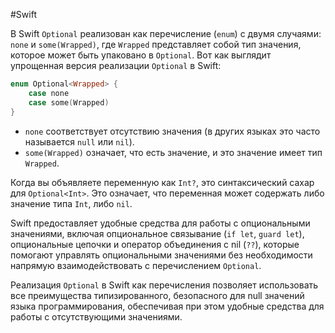 #Swift 

В Swift `Optional` реализован как перечисление (`enum`) с двумя случаями: `none` и `some(Wrapped)`, где `Wrapped` представляет собой тип значения, которое может быть упаковано в `Optional`. Вот как выглядит упрощенная версия реализации `Optional` в Swift:

```swift
enum Optional<Wrapped> {
    case none
    case some(Wrapped)
}
```

- `none` соответствует отсутствию значения (в других языках это часто называется `null` или `nil`).
- `some(Wrapped)` означает, что есть значение, и это значение имеет тип `Wrapped`.

Когда вы объявляете переменную как `Int?`, это синтаксический сахар для `Optional<Int>`. Это означает, что переменная может содержать либо значение типа `Int`, либо `nil`.

Swift предоставляет удобные средства для работы с опциональными значениями, включая опциональное связывание (`if let`, `guard let`), опциональные цепочки и оператор объединения с nil (`??`), которые помогают управлять опциональными значениями без необходимости напрямую взаимодействовать с перечислением `Optional`.

Реализация `Optional` в Swift как перечисления позволяет использовать все преимущества типизированного, безопасного для null значений языка программирования, обеспечивая при этом удобные средства для работы с отсутствующими значениями.